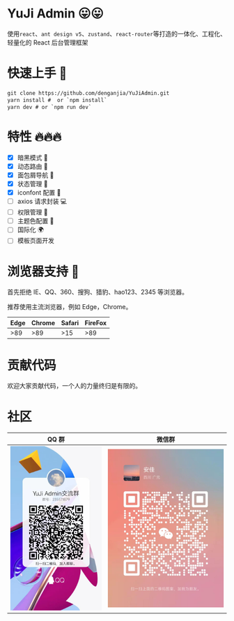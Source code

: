 # YuJi Admin 😛😛

使用`react`、`ant design v5`、`zustand`、`react-router`等打造的一体化、工程化、轻量化的 React 后台管理框架

# 快速上手 🚀

```shell
git clone https://github.com/denganjia/YuJiAdmin.git
yarn install #  or `npm install`
yarn dev # or `npm run dev`
```

# 特性 🔥🔥🔥

- [x] 暗黑模式 🌌
- [x] 动态路由 🚥 
- [x] 面包屑导航 🚩 
- [x] 状态管理 🏪
- [x] iconfont 配置 👀
- [ ] axios 请求封装 💻
- [ ] 权限管理 🚧
- [ ] 主题色配置 🌈
- [ ] 国际化 🌍
- [ ] 模板页面开发

# 浏览器支持 🦾

首先拒绝 IE、QQ、360、搜狗、猎豹、hao123、2345 等浏览器。

推荐使用主流浏览器，例如 Edge，Chrome。

| Edge | Chrome | Safari | FireFox |
| ---- | ------ | ------ | ------- |
| \>89 | \>89   | \>15   | \>89    |

# 贡献代码

欢迎大家贡献代码，一个人的力量终归是有限的。

# 社区

| QQ 群                                                                                                                                                                      | 微信群                                                                                                                                                                     |
| -------------------------------------------------------------------------------------------------------------------------------------------------------------------------- | -------------------------------------------------------------------------------------------------------------------------------------------------------------------------- |
| ![](https://github.com/denganjia/Graphic-bed/blob/main/%E5%BE%AE%E4%BF%A1%E5%9B%BE%E7%89%87_20230113163659.jpg) | ![](https://github.com/denganjia/Graphic-bed/blob/main/%E5%BE%AE%E4%BF%A1%E5%9B%BE%E7%89%87_20230113163924.jpg) |
